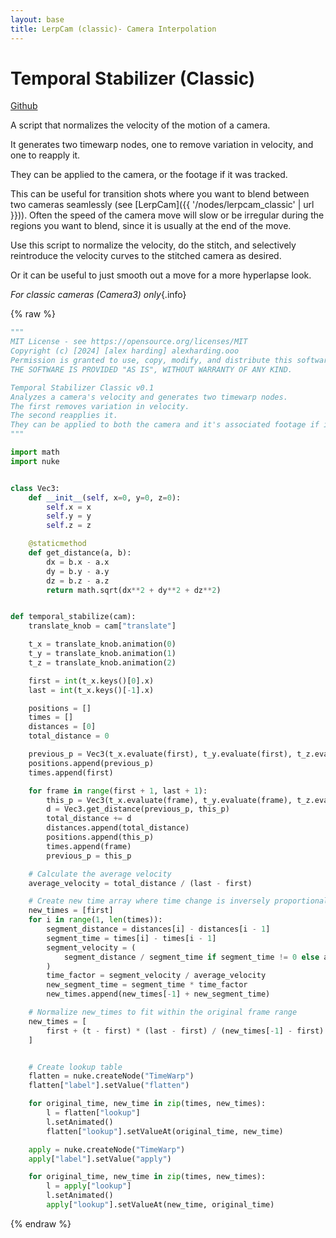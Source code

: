 ```yaml
---
layout: base
title: LerpCam (classic)- Camera Interpolation
---
```


# Temporal Stabilizer (Classic)

[Github](https://github.com/arcadeperfect/nuke_harding_python/blob/main/src/nuke_harding_python/scripts/temporal_stab_classic.py)

A script that normalizes the velocity of the motion of a camera.

It generates two timewarp nodes, one to remove variation in velocity, and one to reapply it.

They can be applied to the camera, or the footage if it was tracked.

This can be useful for transition shots where you want to blend between two cameras seamlessly (see [LerpCam]({{ '/nodes/lerpcam_classic' | url }})). Often the speed of the camera move will slow or be irregular during the regions you want to blend, since it is usually at the end of the move.

Use this script to normalize the velocity, do the stitch, and selectively reintroduce the velocity curves to the stitched camera as desired.

Or it can be useful to just smooth out a move for a more hyperlapse look.


*For classic cameras (Camera3) only*{.info}

{% raw %}
```python
"""
MIT License - see https://opensource.org/licenses/MIT
Copyright (c) [2024] [alex harding] alexharding.ooo
Permission is granted to use, copy, modify, and distribute this software and its documentation, provided that all copies include the copyright notice and this permission notice.
THE SOFTWARE IS PROVIDED "AS IS", WITHOUT WARRANTY OF ANY KIND.

Temporal Stabilizer Classic v0.1
Analyzes a camera's velocity and generates two timewarp nodes.
The first removes variation in velocity.
The second reapplies it.
They can be applied to both the camera and it's associated footage if it was tracked.
"""

import math
import nuke


class Vec3:
    def __init__(self, x=0, y=0, z=0):
        self.x = x
        self.y = y
        self.z = z

    @staticmethod
    def get_distance(a, b):
        dx = b.x - a.x
        dy = b.y - a.y
        dz = b.z - a.z
        return math.sqrt(dx**2 + dy**2 + dz**2)


def temporal_stabilize(cam):
    translate_knob = cam["translate"]

    t_x = translate_knob.animation(0)
    t_y = translate_knob.animation(1)
    t_z = translate_knob.animation(2)

    first = int(t_x.keys()[0].x)
    last = int(t_x.keys()[-1].x)

    positions = []
    times = []
    distances = [0]
    total_distance = 0

    previous_p = Vec3(t_x.evaluate(first), t_y.evaluate(first), t_z.evaluate(first))
    positions.append(previous_p)
    times.append(first)

    for frame in range(first + 1, last + 1):
        this_p = Vec3(t_x.evaluate(frame), t_y.evaluate(frame), t_z.evaluate(frame))
        d = Vec3.get_distance(previous_p, this_p)
        total_distance += d
        distances.append(total_distance)
        positions.append(this_p)
        times.append(frame)
        previous_p = this_p

    # Calculate the average velocity
    average_velocity = total_distance / (last - first)

    # Create new time array where time change is inversely proportional to velocity
    new_times = [first]
    for i in range(1, len(times)):
        segment_distance = distances[i] - distances[i - 1]
        segment_time = times[i] - times[i - 1]
        segment_velocity = (
            segment_distance / segment_time if segment_time != 0 else average_velocity
        )
        time_factor = segment_velocity / average_velocity
        new_segment_time = segment_time * time_factor
        new_times.append(new_times[-1] + new_segment_time)

    # Normalize new_times to fit within the original frame range
    new_times = [
        first + (t - first) * (last - first) / (new_times[-1] - first) for t in new_times
    ]


    # Create lookup table
    flatten = nuke.createNode("TimeWarp")
    flatten["label"].setValue("flatten")

    for original_time, new_time in zip(times, new_times):
        l = flatten["lookup"]
        l.setAnimated()
        flatten["lookup"].setValueAt(original_time, new_time)

    apply = nuke.createNode("TimeWarp")
    apply["label"].setValue("apply")

    for original_time, new_time in zip(times, new_times):
        l = apply["lookup"]
        l.setAnimated()
        apply["lookup"].setValueAt(new_time, original_time)


```
{% endraw %}